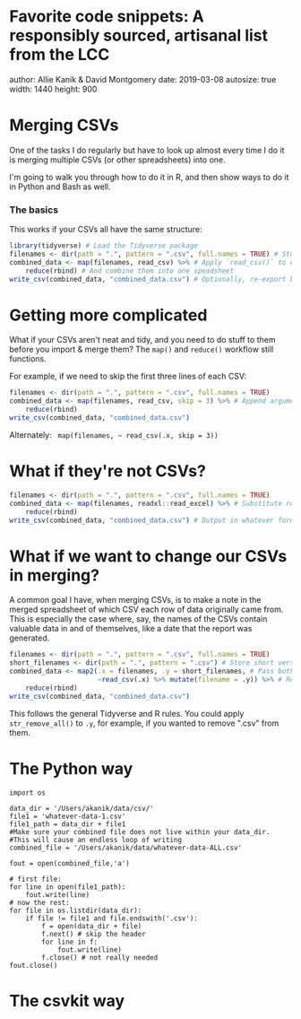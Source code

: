 Favorite code snippets: A responsibly sourced, artisanal list from the LCC
========================================================
author: Allie Kanik & David Montgomery
date: 2019-03-08
autosize: true
width: 1440
height: 900

Merging CSVs
========================================================

One of the tasks I do regularly but have to look up almost every time I do it is merging multiple CSVs (or other spreadsheets) into one.

I'm going to walk you through how to do it in R, and then show ways to do it in Python and Bash as well.

### The basics

This works if your CSVs all have the same structure: 


```r
library(tidyverse) # Load the Tidyverse package
filenames <- dir(path = ".", pattern = ".csv", full.names = TRUE) # Store a list of the filepaths in question
combined_data <- map(filenames, read_csv) %>% # Apply `read_csv()` to every item in `filenames` (our CSVs)
	reduce(rbind) # And combine them into one speadsheet
write_csv(combined_data, "combined_data.csv") # Optionally, re-export back to CSV. Otherwise analyze in R.
```

Getting more complicated
========================================================

What if your CSVs aren't neat and tidy, and you need to do stuff to them before you import & merge them? The `map()` and `reduce()` workflow still functions.

For example, if we need to skip the first three lines of each CSV: 


```r
filenames <- dir(path = ".", pattern = ".csv", full.names = TRUE) 
combined_data <- map(filenames, read_csv, skip = 3) %>% # Append arguments at the end, separated by comma
	reduce(rbind) 
write_csv(combined_data, "combined_data.csv") 
```

Alternately: ` map(filenames, ~ read_csv(.x, skip = 3))`

What if they're not CSVs?
========================================================


```r
filenames <- dir(path = ".", pattern = ".csv", full.names = TRUE) 
combined_data <- map(filenames, readxl::read_excel) %>% # Substitute read_excel for read_csv
	reduce(rbind)
write_csv(combined_data, "combined_data.csv") # Output in whatever format you want
```

What if we want to change our CSVs in merging?
========================================================

A common goal I have, when merging CSVs, is to make a note in the merged spreadsheet of which CSV each row of data originally came from. This is especially the case where, say, the names of the CSVs contain valuable data in and of themselves, like a date that the report was generated. 


```r
filenames <- dir(path = ".", pattern = ".csv", full.names = TRUE) 
short_filenames <- dir(path = ".", pattern = ".csv") # Store short versions of our filenames
combined_data <- map2(.x = filenames, .y = short_filenames, # Pass both our vectors to `map()`
					  ~read_csv(.x) %>% mutate(filename = .y)) %>% # Read in from `filenames` and use `short_filenames` to edit.
	reduce(rbind) 
write_csv(combined_data, "combined_data.csv") 
```

This follows the general Tidyverse and R rules. You could apply `str_remove_all()` to `.y`, for example, if you wanted to remove ".csv" from them. 

The Python way
========================================================

```
import os

data_dir = '/Users/akanik/data/csv/'
file1 = 'whatever-data-1.csv'
file1_path = data_dir + file1
#Make sure your combined file does not live within your data_dir.
#This will cause an endless loop of writing
combined_file = '/Users/akanik/data/whatever-data-ALL.csv'

fout = open(combined_file,'a')

# first file:
for line in open(file1_path):
    fout.write(line)
# now the rest:    
for file in os.listdir(data_dir):
    if file != file1 and file.endswith('.csv'):
        f = open(data_dir + file)
        f.next() # skip the header
        for line in f:
            fout.write(line)
        f.close() # not really needed
fout.close()  
```

The csvkit way
========================================================

